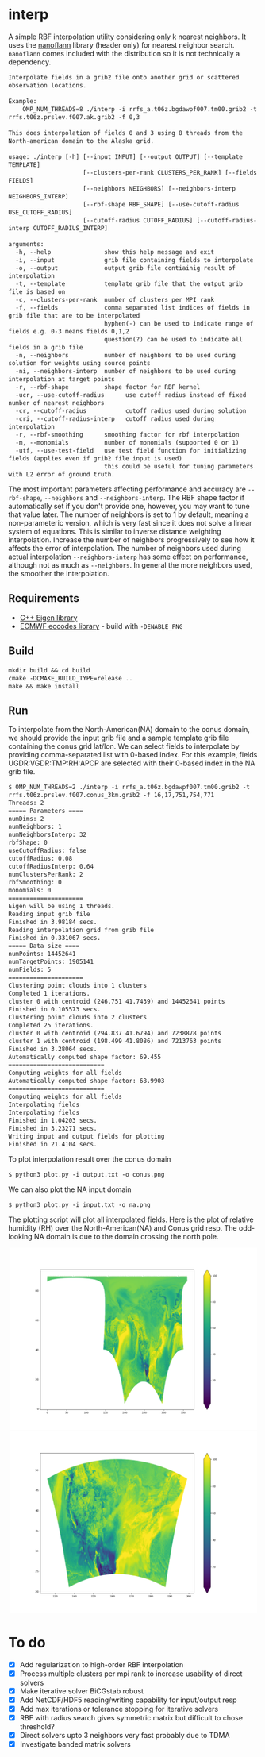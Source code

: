 # interp
A simple RBF interpolation utility considering only k nearest neighbors.
It uses the [nanoflann](https://github.com/jlblancoc/nanoflann) library (header only) for nearest neighbor search.
`nanoflann` comes included with the distribution so it is not technically a dependency.

    Interpolate fields in a grib2 file onto another grid or scattered observation locations.
    
    Example:
        OMP_NUM_THREADS=8 ./interp -i rrfs_a.t06z.bgdawpf007.tm00.grib2 -t rrfs.t06z.prslev.f007.ak.grib2 -f 0,3
    
    This does interpolation of fields 0 and 3 using 8 threads from the North-american domain to the Alaska grid.
    
    usage: ./interp [-h] [--input INPUT] [--output OUTPUT] [--template TEMPLATE]
                         [--clusters-per-rank CLUSTERS_PER_RANK] [--fields FIELDS]
                         [--neighbors NEIGHBORS] [--neighbors-interp NEIGHBORS_INTERP]
                         [--rbf-shape RBF_SHAPE] [--use-cutoff-radius USE_CUTOFF_RADIUS]
                         [--cutoff-radius CUTOFF_RADIUS] [--cutoff-radius-interp CUTOFF_RADIUS_INTERP]
    
    arguments:
      -h, --help               show this help message and exit
      -i, --input              grib file containing fields to interpolate
      -o, --output             output grib file contiainig result of interpolation
      -t, --template           template grib file that the output grib file is based on
      -c, --clusters-per-rank  number of clusters per MPI rank
      -f, --fields             comma separated list indices of fields in grib file that are to be interpolated
                               hyphen(-) can be used to indicate range of fields e.g. 0-3 means fields 0,1,2
                               question(?) can be used to indicate all fields in a grib file
      -n, --neighbors          number of neighbors to be used during solution for weights using source points
      -ni, --neighbors-interp  number of neighbors to be used during interpolation at target points
      -r, --rbf-shape          shape factor for RBF kernel
      -ucr, --use-cutoff-radius      use cutoff radius instead of fixed number of nearest neighbors
      -cr, --cutoff-radius           cutoff radius used during solution
      -cri, --cutoff-radius-interp   cutoff radius used during interpolation
      -r, --rbf-smoothing      smoothing factor for rbf interpolation
      -m, --monomials          number of monomials (supported 0 or 1)
      -utf, --use-test-field   use test field function for initializing fields (applies even if grib2 file input is used)
                               this could be useful for tuning parameters with L2 error of ground truth.

The most important parameters affecting performance and accuracy are `--rbf-shape`, `--neighbors` and `--neighbors-interp`.
The RBF shape factor if automatically set if you don't provide one, however, you may want to tune that value later.
The number of neighbors is set to 1 by default, meaning a non-parameteric version, which is very fast since it does not
solve a linear system of equations. This is similar to inverse distance weighting interpolation. 
Increase the number of neighbors progressively to see how it affects the error of interpolation.
The number of neighbors used during actual interpolation `--neighbors-interp` has some effect on performance, although
not as much as `--neighbors`. In general the more neighbors used, the smoother the interpolation.

## Requirements
- [C++ Eigen library](https://eigen.tuxfamily.org/dox/)
- [ECMWF eccodes library](https://github.com/ecmwf/eccodes) - build with `-DENABLE_PNG`

## Build

    mkdir build && cd build
    cmake -DCMAKE_BUILD_TYPE=release ..
    make && make install

## Run

To interpolate from the North-American(NA) domain to the conus domain, we should provide the input grib file and a sample template
grib file containing the conus grid lat/lon. We can select fields to interpolate by providing comma-separated list with 0-based index.
For this example, fields UGDR:VGDR:TMP:RH:APCP are selected with their 0-based index in the NA grib file.

    $ OMP_NUM_THREADS=2 ./interp -i rrfs_a.t06z.bgdawpf007.tm00.grib2 -t rrfs.t06z.prslev.f007.conus_3km.grib2 -f 16,17,751,754,771
    Threads: 2
    ===== Parameters ====
    numDims: 2
    numNeighbors: 1
    numNeighborsInterp: 32
    rbfShape: 0
    useCutoffRadius: false
    cutoffRadius: 0.08
    cutoffRadiusInterp: 0.64
    numClustersPerRank: 2
    rbfSmoothing: 0
    monomials: 0
    =====================
    Eigen will be using 1 threads.
    Reading input grib file
    Finished in 3.98184 secs.
    Reading interpolation grid from grib file
    Finished in 0.331067 secs.
    ===== Data size ====
    numPoints: 14452641
    numTargetPoints: 1905141
    numFields: 5
    =====================
    Clustering point clouds into 1 clusters
    Completed 1 iterations.
    cluster 0 with centroid (246.751 41.7439) and 14452641 points
    Finished in 0.105573 secs.
    Clustering point clouds into 2 clusters
    Completed 25 iterations.
    cluster 0 with centroid (294.837 41.6794) and 7238878 points
    cluster 1 with centroid (198.499 41.8086) and 7213763 points
    Finished in 3.28064 secs.
    Automatically computed shape factor: 69.455
    ===========================
    Computing weights for all fields
    Automatically computed shape factor: 68.9903
    ===========================
    Computing weights for all fields
    Interpolating fields
    Interpolating fields
    Finished in 1.04203 secs.
    Finished in 3.23271 secs.
    Writing input and output fields for plotting
    Finished in 21.4104 secs.


To plot interpolation result over the conus domain

    $ python3 plot.py -i output.txt -o conus.png

We can also plot the NA input domain

    $ python3 plot.py -i input.txt -o na.png

The plotting script will plot all interpolated fields. Here is the plot of relative humidity (RH)
over the North-American(NA) and Conus grid resp. The odd-looking NA domain is due to the domain
crossing the north pole.
<p align="center">
  <img width="500px" src="./images/field_3_na.png"/>
  <img width="500px" src="./images/field_3_conus.png"/>
</p>


# To do

- [X] Add regularization to high-order RBF interpolation
- [X] Process multiple clusters per mpi rank to increase usability of direct solvers
- [X] Make iterative solver BiCGstab robust
- [X] Add NetCDF/HDF5 reading/writing capability for input/output resp
- [X] Add max iterations or tolerance stopping for iterative solvers
- [X] RBF with radius search gives symmetric matrix but difficult to chose threshold?
- [X] Direct solvers upto 3 neighbors very fast probably due to TDMA
- [X] Investigate banded matrix solvers
